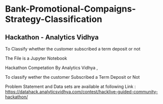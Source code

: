 # Bank-Promotional-Compaigns-Strategy-Classification
## Hackathon - Analytics Vidhya
To Classify whether the customer subscribed a term deposit or not 


The File is a Jupyter Notebook 

Hackathon Competation By Analytics Vidhya ,

To classify wether the customer Subscribed a Term Deposit or Not 

Problem Statement and Data sets are available at following Link :
https://datahack.analyticsvidhya.com/contest/hacklive-guided-community-hackathon/
